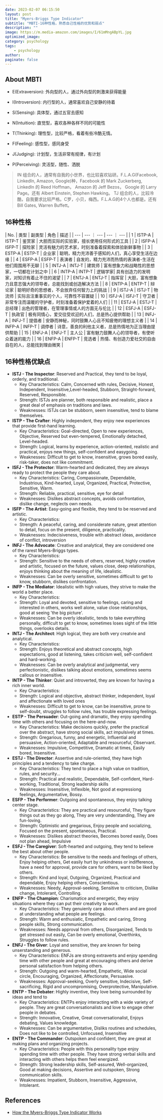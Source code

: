 ```yaml
---
date: 2023-02-07 06:15:50
layout: post
title: "Myers-Briggs Type Indicator"
subtitle: "MBTI-16种性格，熟悉自己性格的优势和弱点"
description: ""
image: https://m.media-amazon.com/images/I/61mMngABpYL.jpg
optimized_image:
category: psychology
tags:
    - psychology
author:
paginate: false
---
```


## About MBTI

- E(Extraversion): 外向型的人，通过外向型的刺激来获得能量
- I(Introversion): 内行型的人，通常喜欢自己安静的待着

- S(Sensing): 具体型，通过五官去感知
- N(Intuition): 直觉型，喜欢各种各样不同的可能性

- T(Thinking): 理性型，比较严格，看着有些冷酷无情。
- F(Feeling): 感性型，感同身受

- J(Judging): 计划型，生活非常有规律，有计划
- P(Perceiving): 灵活型，随性、洒脱

> IN 组合的人，通常有自我的小世界，也比较喜欢钻研。F.L.A.G(Facebook, LinkedIn, Amazon, Google)种，Facebook 的 Mark Zuckerberg, LinkedIn 的 Reed Hoffman， Amazon 的 Jeff Bezos， Google 的 Larry Page。还有 Albert Einstein, Stephen Hawking。
> TJ 组合的人，比较冷酷，自我要求比较严格。C罗，小贝，梅西。F.L.A.G的4个人也都是。还有Bill Gates, Warren Buffett。

## 16种性格

| No. | 类型 | 副类型 | 角色 | 描述 | 
| --- | --- ｜ ---   | --- ｜ --- | 
| 1 | ISTP-A | ISTP-T | 鉴赏家 | 大胆而实际的实验家，擅长使用任何形式的工具 |
| 2 | ISFP-A | ISFP-T | 探险家 | 灵活有魅力的艺术家，时刻准备着探索和体验新鲜事物 |
| 3 | ESTP-A | ESTP-T | 企业家 | 聪明，精力充沛善于感知的人们，真心享受生活在边缘 |
| 4 | ESFP-A | ESFP-T | 表演者 | 自发的，精力充沛而热情的表演者-生活在他们周围用不无聊 |
| 5 | INTJ-A | INTJ-T | 建筑师 | 富有想象力和战略性的思想家，一切都在计划之中 |
| 6 | INTP-A | INTP-T | 逻辑学家| 具有创造力的发明家，对知识有着止不住的渴望 |
| 7 | ENTJ-A | ENTJ-T | 指挥官 | 大胆，富有想象力且意志强大的领导者，总能找到或创造解决方法 |
| 8 | ENTP-A | ENTP-T | 辩论家 | 聪明好奇的思想者，不会放弃任何智力上的挑战 |
| 9 | ISTJ-A | ISTJ-T | 物流师 | 实际且注重事实的个人，可靠性不容置疑 |
| 10 | ISFJ-A | ISFJ-T | 守卫者 | 非常专注而温暖的守护者，时刻准备着保护爱着的人们 |
| 11 | ESTJ-A | ESTJ-T | 总经理 | 出色的管理者，在管理事情或人的方面无与伦比 |
| 12 | ESFJ-A | ESFJ-T | 执政官 | 极有同情心，爱交往受欢迎的人们，总是热心提供帮助 |
| 13 | INFJ-A | INFJ-T | 提倡者 | 安静而神秘，同时鼓舞人心且不知疲倦的理想主义者 |
| 14 | INFP-A | INFP-T | 调停者 | 诗意，善良的利他主义者，总是热情地为正当理由提供帮助 |
| 15 | ENFJ-A | ENFJ-T | 主人公 | 富有魅力鼓舞人心的领导者，有使听众着迷的能力 |
| 16 | ENFP-A | ENFP-T | 竞选者 | 热情、有创造力爱社交的自由自在的人，总能找到理由微笑 |

## 16种性格优缺点

- **ISTJ - The Inspector**: Reserved and Practical, they tend to be loyal, orderly, and traditional.
    - Key Characteristics: Calm, Concerned with rules, Decisive, Honest, Independent, Insensitive,Level-headed, Stubborn, Straight-forward, Reserved, Responsible.
    - Strength: ISTJs are planner, both responsible and realistic, place a great deal of emphasis on traditions and laws.
    - Weaknesses: ISTJs can be stubborn, seem insensitive, tend to blame themselves.
- **ISTP - The Crafter**: Highly independent, they enjoy new experiences that provide first-hand learning. 
    - Key Characteristics: Goal-directed, Open to new experiences, Objective, Reserved but even-tempered, Emotionally detached, Level-headed.
    - Strength: Logical, learns by experience, action-oriented, realistic and practical, enjoys new things, self-confident and easygoing.
    - Weaknesses: Difficult to get to know, insensitive, grows bored easily, risk-taker, does not like commitment.
- **ISFJ - The Protector**: Warm-hearted and dedicated, they are always ready to protect the people they care about.
    - Key Characteristics: Caring, Compassionate, Dependable, Industrious, Kind-hearted, Loyal, Organized, Practical, Protective, Sensitive, Warm.
    - Strength: Reliable, practical, sensitive, eye for detail
    - Weaknesses: Dislikes abstract concepts, avoids confrontation, dislike change, neglects own needs.
- **ISFP - The Artist**: Easy-going and flexible, they tend to be reserved and artistic.
    - Key Characteristics: 
    - Strength: A peaceful, caring, and considerate nature, great attention to detail, focus on the present, diligence, practicality.
    - Weaknesses: Indecisiveness, trouble with abstract ideas, avoidance of conflict, introversion 
- **INFJ - The Advocate**: Creative and analytical, they are considered one of the rarest Myers-Briggs types. 
    - Key Characteristics: 
    - Strength: Sensitive to the needs of others, reserved, highly creative and artistic, focused on the future, values close, deep relationships, enjoys thinking about the meaning of life, idealistic. 
    - Weaknesses: Can be overly sensitive, sometimes difficult to get to know, stubborn, dislikes confrontation.
- **INFP - The Mediator**: Idealistic with high values, they strive to make the world a better place.
    - Key Characteristics: 
    - Strength: Loyal and devoted, sensitive to feelings, caring and interested in others, works well alone, value close relationships, good at seeing 'the big picture'.
    - Weaknesses: Can be overly idealistic, tends to take everything personally, difficult to get to know, sometimes loses sight of the little things, overlooks details.
- **INTJ - The Architect**: High logical, they are both very creatvie and analytical.
    - Key Characteristics: 
    - Strength: Enjoys theoretical and abstract concepts, high expectations, good at listening, takes criticism well, self-confident and hard-working.
    - Weaknesses: Can be overly analytical and judgmental, very perfectionistic, dislikes talking about emotions, sometimes seems callous or insensitive.
- **INTP - The Thinker**: Quiet and introverted, they are known for having a rich inner world.
    - Key Characteristics: 
    - Strength: Logical and objective, abstract thinker, independent, loyal and affectionate with loved ones
    - Weaknesses: Difficult to get to know, can be insensitive, prone to self-doubt, struggles to follow rules, has trouble expressing feelings.
- **ESTP - The Persuader**: Out-going and dramatic, they enjoy spending time with others and focusing on the here-and-now.
    - Key Characteristics: Make decisions quickly, prefer the practical over the abstract, have strong social skills, act impulsively at times.
    - Strength: Gregarious, funny, and energetic, Influential and persuasive, Action-oriented, Adaptable and resourceful, Observant.
    - Weaknesses: Impulsive, Competitive, Dramatic at times, Easily bored, Insensitive.
- **ESTJ - The Director**: Assertive and rule-oriented, they have high principles and a tendency to take charge.
    - Key Characteristics: They tend to place a high value on tradition, rules, and security...
    - Strength: Practical and realistic, Dependable, Self-confident, Hard-working, Traditional, Strong leadership skills
    - Weaknesses: Insensitive, Inflexible, Not good at expressiong feelings, Argumentative, Bossy.
- **ESFP - The Performer**: Outgoing and spontaneous, they enjoy talking center stage.
    - Key Characteristics: They are practical and resourceful, They figure things out as they go along, They are very understanding, They are fun-loving.
    - Strength: Optimistic and gregarious, Enjoy people and socializing, Focused on the present, spontaneous, Practical.
    - Weaknesses: Dislikes abstract theories, Becomes bored easily, Does not plan ahead, Impulsive
- **ESFJ - The Caregiver**: Soft-hearted and outgoing, they tend to believe the best about other people.
    - Key Characteristics: Be sensitive to the needs and feelings of others, Enjoy helping others, Get easily hurt by unkindness or indifference, have a need for approval, provide care for others, want to be liked by others.
    - Strength: Kind and loyal, Outgoing, Organized, Practical and dependable, Enjoy helping others, Conscientious.
    - Weaknesses: Needy, Approval-seeking, Sensitive to criticism, Dislike change, Intolerant, Controlling.
- **ENFP - The Champion**: Charismatice and energetic, they enjoy situations where they can put their creativity to work.
    - Key Characteristics: They genuienly care about others and are good at understanding what people are feelings.
    - Strength: Warm and enthusiatic, Empathetic and caring, Strong people skills, Strong communication.
    - Weaknesses: Needs approval from others, Disorganized, Tends to get stressed out easily, Can be overly emotional, Overthinks, Struggles to follow rules.
- **ENFJ - The Giver**: Loyal and sensitive, they are known for being unserstanding and generous.
    - Key Characteristics: ENFJs are strong extraverts and enjoy spending time with other people and great at encouraging others and derive personal satisfaction from helping others.
    - Strength: Outgoing and warm-hearted, Empathetic, Wide social circle, Encouraging, Organized, Affectionate, Persuasive.
    - Weaknesses: Approval-seeking, Overly sensitive, Indecisive, Self-sacrificing, Rigid and uncompromising, Overprotective, Manipulative.
- **ENTP - The Debater**: Highly inventive, they love being surrounded by ideas and tend to 
    - Key Characteristics: ENTPs enjoy interacting with a wide variety of people. They are great conversationalists and love to engage other people in debates.
    - Strength: Innovative, Creative, Great conversationalist, Enjoys debating, Values knowledge.
    - Weaknesses: Can be argumentative, Disliks routines and schedules, Does not like to be controlled, Unfocused, Insensitive
- **ENTP - The Commander**: Outspoken and confident, they are great at making plans and organizing projects.
    - Key Characteristics: People with this personality type enjoy spending time with other people. They have strong verbal skills and interacting with others helps them feel energized.
    - Strength: Strong leadership skills, Self-assured, Well-organized, Good at making decisions, Assertive and outspoken, Strong communication skills.
    - Weaknesses: Impatient, Stubborn, Insensitive, Aggressive, Intolerant.

## References

- [How the Myers-Briggs Type Indicator Works](https://www.verywellmind.com/the-myers-briggs-type-indicator-2795583)

